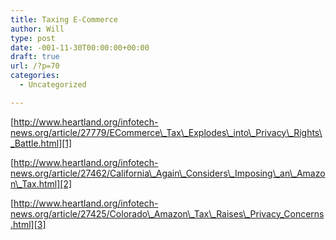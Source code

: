 ```yaml
---
title: Taxing E-Commerce
author: Will
type: post
date: -001-11-30T00:00:00+00:00
draft: true
url: /?p=70
categories:
  - Uncategorized

---
```

[http://www.heartland.org/infotech-news.org/article/27779/ECommerce\_Tax\_Explodes\_into\_Privacy\_Rights\_Battle.html][1]

[http://www.heartland.org/infotech-news.org/article/27462/California\_Again\_Considers\_Imposing\_an\_Amazon\_Tax.html][2]

[http://www.heartland.org/infotech-news.org/article/27425/Colorado\_Amazon\_Tax\_Raises\_Privacy_Concerns.html][3]

 [1]: http://www.heartland.org/infotech-news.org/article/27779/ECommerce_Tax_Explodes_into_Privacy_Rights_Battle.html
 [2]: http://www.heartland.org/infotech-news.org/article/27462/California_Again_Considers_Imposing_an_Amazon_Tax.html
 [3]: http://www.heartland.org/infotech-news.org/article/27425/Colorado_Amazon_Tax_Raises_Privacy_Concerns.html